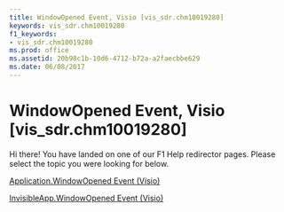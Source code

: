 ```yaml
---
title: WindowOpened Event, Visio [vis_sdr.chm10019280]
keywords: vis_sdr.chm10019280
f1_keywords:
- vis_sdr.chm10019280
ms.prod: office
ms.assetid: 20b98c1b-10d6-4712-b72a-a2faecbbe629
ms.date: 06/08/2017
---
```



# WindowOpened Event, Visio [vis_sdr.chm10019280]

Hi there! You have landed on one of our F1 Help redirector pages. Please select the topic you were looking for below.

[Application.WindowOpened Event (Visio)](http://msdn.microsoft.com/library/a75a50b5-9784-e191-991a-ca9b41994ff9%28Office.15%29.aspx)

[InvisibleApp.WindowOpened Event (Visio)](http://msdn.microsoft.com/library/90fef7c3-17a1-5e96-112a-de01d4e24fc4%28Office.15%29.aspx)


